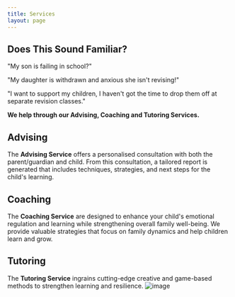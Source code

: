```yaml
---
title: Services
layout: page
---
```


## Does This Sound Familiar?


"My son is failing in school?"

"My daughter is withdrawn and anxious she isn't revising!" 

"I want to support my children, I haven't got the time to drop them off at separate revision classes."

**We help through our Advising, Coaching and Tutoring Services.**
## Advising
The **Advising Service** offers a personalised consultation with both the parent/guardian and child. From this consultation, a tailored report is generated that includes techniques, strategies, and next steps for the child's learning.
## Coaching 

The **Coaching Service** are designed to enhance your child's emotional regulation and learning while strengthening overall family well-being. We provide valuable strategies that focus on family dynamics and help children learn and grow.
## Tutoring 

The **Tutoring Service**  ingrains cutting-edge creative and game-based methods to strengthen learning and resilience.
![image](https://NavWeb.b-cdn.net/Copy%20of%20Simple%20Flowchart%20Infographic%20Graph-3.jpg)






